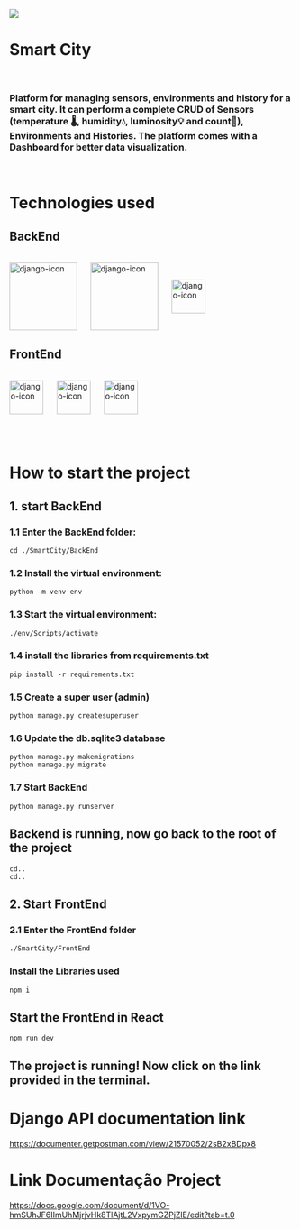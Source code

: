 ![](..//SmartCity/FrontEnd/src/assets/Logo.png)

# Smart City
<br/>

### Platform for managing sensors, environments and history for a smart city. It can perform a complete CRUD of Sensors (temperature 🌡️, humidity💧, luminosity💡 and count🔢), Environments and Histories. The platform comes with a Dashboard for better data visualization.
<br/>

# Technologies used
## BackEnd
<br/>
<img src="https://1000logos.net/wp-content/uploads/2020/08/Django-Logo.png" align="center" alt="django-icon" width="120" heigth="auto" style="margin-right: 20px;">
<img src="https://encrypted-tbn0.gstatic.com/images?q=tbn:ANd9GcSzo4vK4D5nnq7lpwvbWJOzkdPI9Fj3oEHFHg&s" alt="django-icon" width="120" heigth="auto" align="center" style="margin-right: 20px;">
<img src="https://upload.wikimedia.org/wikipedia/commons/thumb/c/c3/Python-logo-notext.svg/1869px-Python-logo-notext.svg.png" alt="django-icon" width="60" heigth="auto" align="center" style="margin-right: 20px;">

## FrontEnd
<br/>
<img src="https://upload.wikimedia.org/wikipedia/commons/thumb/a/a7/React-icon.svg/1150px-React-icon.svg.png" align="center" alt="django-icon" width="60" heigth="auto" style="margin-right: 20px;">
<img src="https://img.icons8.com/fluent/512/vite.png" alt="django-icon" width="60" heigth="auto" align="center" style="margin-right: 20px;">
<img src="https://img.icons8.com/color/512/sass.png" alt="django-icon" width="60" heigth="auto" align="center" style="margin-right: 20px;">

<br/><br/>

# How to start the project


## 1. start BackEnd
### 1.1 Enter the BackEnd folder:
    cd ./SmartCity/BackEnd

### 1.2 Install the virtual environment:
    python -m venv env

### 1.3 Start the virtual environment:
    ./env/Scripts/activate

### 1.4 install the libraries from requirements.txt
    pip install -r requirements.txt

### 1.5 Create a super user (admin)
    python manage.py createsuperuser

### 1.6 Update the db.sqlite3 database
    python manage.py makemigrations
    python manage.py migrate

### 1.7 Start BackEnd
    python manage.py runserver

## Backend is running, now go back to the root of the project
    cd..
    cd..

## 2. Start FrontEnd
### 2.1 Enter the FrontEnd folder
    ./SmartCity/FrontEnd

### Install the Libraries used
    npm i

## Start the FrontEnd in React
    npm run dev

## The project is running! Now click on the link provided in the terminal.

    

# Django API documentation link 
https://documenter.getpostman.com/view/21570052/2sB2xBDpx8

# Link Documentação Project
https://docs.google.com/document/d/1VO-hmSUhJF6IImUhMjrjvHk8TlAjtL2VxpymGZPjZlE/edit?tab=t.0
